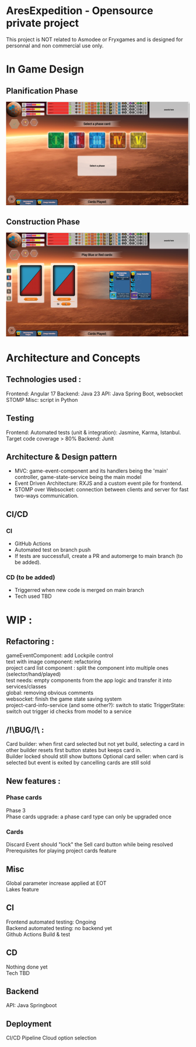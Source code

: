 # AresExpedition - Opensource private project  
This project is NOT related to Asmodee or Fryxgames and is designed for personnal and non commercial use only.

# In Game Design
## Planification Phase
![image](https://github.com/Mylaana/AresExpedition/blob/main/ressources/images/fullscreen_planification_2.png)
## Construction Phase
![image](https://github.com/Mylaana/AresExpedition/blob/main/ressources/images/fullscreen_construction_2.png)

# Architecture and Concepts
## Technologies used :
Frontend: Angular 17
Backend: Java 23
API: Java Spring Boot, websocket STOMP
Misc: script in Python  

## Testing
Frontend: Automated tests (unit & integration): Jasmine, Karma, Istanbul. Target code coverage > 80%
Backend: Junit  

## Architecture & Design pattern
- MVC: game-event-component and its handlers being the 'main' controller, game-state-service being the main model  
- Event Driven Architecture: RXJS and a custom event pile for frontend.  
- STOMP over Websocket: connection between clients and server for fast two-ways communication.

## CI/CD
### CI
- GitHub Actions  
- Automated test on branch push
- If tests are successfull, create a PR and automerge to main branch (to be added).

### CD (to be added)
- Triggerred when new code is merged on main branch
- Tech used TBD

# WIP : 
## Refactoring :
gameEventComponent: add Lockpile control   
text with image component: refactoring   
project card list component : split the component into multiple ones (selector/hand/played)  
test needs: empty components from the app logic and transfer it into services/classes   
global: removing obvious comments   
websocket: finish the game state saving system   
project-card-info-service (and some other?): switch to static
TriggerState: switch out trigger id checks from model to a service

## /!\BUG/!\ :
Card builder: when first card selected but not yet build, selecting a card in other builder resets first button states but keeps card in.   
Builder locked should still show buttons
Optional card seller: when card is selected but event is exited by cancelling cards are still sold


## New features :
### Phase cards
Phase 3  
Phase cards upgrade: a phase card type can only be upgraded once   

### Cards
Discard Event should "lock" the Sell card button while being resolved  
Prerequisites for playing project cards feature

## Misc
Global parameter increase applied at EOT  
Lakes feature

## CI
Frontend automated testing: Ongoing  
Backend automated testing: no backend yet  
Github Actions Build & test

## CD
Nothing done yet  
Tech TBD  

## Backend
API: Java Springboot  

## Deployment
CI/CD Pipeline
Cloud option selection
